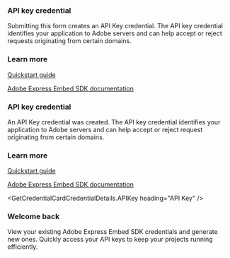 <GetCredential className="getCredentialContainer" templateId={template_id} productName={product_name} >

<GetCredentialSignIn title="Get credentials" paragraph="Create unique credentials that you will use to call Adobe Express Embed SDK from your application." buttonText="Sign in to create credentials" />

<GetCredentialForm title="Get credentials" paragraph="Create unique credentials that you will use to call Adobe Express Embed SDK from your application." className="formClass">

<GetCredentialFormCredentialName label="Credential name" description="Credential name must be unique and between 6 and 45 characters long and must not contain any special characters. A project will be automatically created with the same name in Adobe Developer Console." range="45" />

<GetCredentialFormAllowedOrigins label="Allowed domains (up to 5)" contextHelp={true} contextHelpHeading="What are allowed domains" placeholder="Example: www.domain-1.com, www.domain-2.com, *.my-domain.com, localhost:5000" contextHelpText="To prevent a third party from using your client ID on their own website, the use of your client ID is restricted to a list of domains that you specifically authorize." contextHelpLink="https://www.adobe.com/" contextHelpLabelForLink="Learn more in our documentation" description="Use wildcards to enter multiple subdomains (*.my-domain.com) or commas to separate multiple domains (www.domain-1.com, www.domain-2.com). During local development, you can include ports greater than 1023 with localhost (e.g. localhost:3000). Standard ports (80, 443) will be used for non-localhost domains." />

<GetCredentialFormProducts label="Included products and services">

<GetCredentialFormProduct label="Adobe Express Embed SDK" icon={creativeCloud} />

</GetCredentialFormProducts>

<GetCredentialFormDownloads label="Download a personalized code sample" contextHelp={true} contextHelpHeading="Select Language">

<GetCredentialFormDownload title="JavaScript" href={data?.allFile?.edges[0]?.node?.publicURL} />

</GetCredentialFormDownloads>

<GetCredentialFormAdobeDeveloperConsole label='By checking this box, you agree to' linkText="Adobe Developer Terms of Use" href="https://wwwimages2.adobe.com/content/dam/cc/en/legal/servicetou/Adobe-Developer-Additional-Terms_en-US_20230822.pdf" />

<GetCredentialFormSide>

### API key credential

Submitting this form creates an API Key credential. The API key credential identifies your application to Adobe servers and can help accept or reject requests originating from certain domains.

### Learn more

[Quickstart guide](https://developer.adobe.com/express/embed-sdk/docs/guides/quickstart/)

[Adobe Express Embed SDK documentation](https://developer.adobe.com/express/embed-sdk/docs/guides/)

</GetCredentialFormSide>

</GetCredentialForm>

<GetCredentialUnknownError />

<GetCredentialCard title="Your credential is ready to use" paragraph="Check the downloads section of your browser for the ZIP file, or find it where you save downloads on your machine." nextStepsLabel="Next steps" nextStepsHref={targetURL} devConsoleDirection="/console" developerConsoleManage="Manage on Developer console" className="card_developer_console">

<GetCredentialCardSide>

### API key credential

An API Key credential was created. The API key credential identifies your application to Adobe servers and can help accept or reject request originating from certain domains.

### Learn more

[Quickstart guide](https://developer.adobe.com/express/embed-sdk/docs/guides/quickstart/)

[Adobe Express Embed SDK documentation](https://developer.adobe.com/express/embed-sdk/docs/guides/)

</GetCredentialCardSide>

<GetCredentialCardProducts label="Included products and services">

<GetCredentialCardProduct label="Adobe Express Embed SDK" icon={creativeCloud} />

</GetCredentialCardProducts>

<GetCredentialCardDevConsoleLink heading="Developer Console Project" />

<GetCredentialCardCredentialDetails heading="Credential details">

<GetCredentialCardCredentialDetails.APIKey heading="API Key" />

<GetCredentialCardCredentialDetailsAllowedOrigins heading="Allowed domains" />

<GetCredentialCardCredentialDetailsOrganizationName heading="Organization" />

<GetCredentialCardCredentialDetailsImsOrgID heading="IMS Organization ID" />

</GetCredentialCardCredentialDetails>

</GetCredentialCard>

<GetCredentialReturn title="Previously created projects" paragraph="Select a project and access your existing credentials for Adobe Express Embed SDK." nextStepsLabel="Next steps" nextStepsHref={targetURL} className="card_developer_console">

<GetCredentialReturnSide>

<GetCredentialReturnSideCustom>

### Welcome back

View your existing Adobe Express Embed SDK credentials and generate new ones. Quickly access your API keys to keep your projects running efficiently.

</GetCredentialReturnSideCustom>

<GetCredentialReturnSideNewCredential heading="Need another credential?" buttonLabel="Create new credential" />

</GetCredentialReturnSide>

<GetCredentialReturnCredentialDetails heading="Credential details">

<GetCredentialReturnCredentialDetailsAPIKey heading="API Key" />

<GetCredentialReturnCredentialDetailsAllowedOrigins heading="Allowed domains" />

<GetCredentialReturnCredentialDetailsOrganizationName heading="Organization" />

<GetCredentialReturnCredentialDetailsImsOrgID heading="IMS Organization ID" />

</GetCredentialReturnCredentialDetails>

<GetCredentialReturnProjectsDropdown label="Projects" subHeading="Only your projects that contain credentials are shown" />

<GetCredentialReturnManageDeveloperConsole label="Manage all your projects and credentials on Adobe Developer Console" direction='/console/projects' />

<GetCredentialReturnDevConsoleLink heading="Developer Console Project" />

<GetCredentialReturnProducts label="Included products and services">

<GetCredentialReturnProduct label="Adobe Express Embed SDK" icon={creativeCloud} />

</GetCredentialReturnProducts>

</GetCredentialReturn>

<GetCredentialRequestAccess title="Get credentials" paragraph="Create unique credentials that you will use to call Adobe Express Embed SDK from your application.">

<GetCredentialRequestAccessRestrictedAccess title="Restricted Access" buttonLabel="Request access" >

<GetCredentialRequestAccessRestrictedAccessProducts label="Included products and services">

<GetCredentialRequestAccessRestrictedAccessProductsProduct label="Adobe Express Embed SDK" icon={creativeCloud} />

</GetCredentialRequestAccessRestrictedAccessProducts>

</GetCredentialRequestAccessRestrictedAccess>

</GetCredentialRequestAccess>

</GetCredential>
